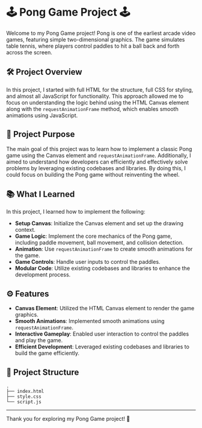 # 🕹️ Pong Game Project 🕹️

Welcome to my Pong Game project! Pong is one of the earliest arcade video games, featuring simple two-dimensional graphics. The game simulates table tennis, where players control paddles to hit a ball back and forth across the screen.

## 🛠️ Project Overview

In this project, I started with full HTML for the structure, full CSS for styling, and almost all JavaScript for functionality. This approach allowed me to focus on understanding the logic behind using the HTML Canvas element along with the `requestAnimationFrame` method, which enables smooth animations using JavaScript.

## 🎯 Project Purpose

The main goal of this project was to learn how to implement a classic Pong game using the Canvas element and `requestAnimationFrame`. Additionally, I aimed to understand how developers can efficiently and effectively solve problems by leveraging existing codebases and libraries. By doing this, I could focus on building the Pong game without reinventing the wheel.

## 📚 What I Learned

In this project, I learned how to implement the following:

- **Setup Canvas**: Initialize the Canvas element and set up the drawing context.
- **Game Logic**: Implement the core mechanics of the Pong game, including paddle movement, ball movement, and collision detection.
- **Animation**: Use `requestAnimationFrame` to create smooth animations for the game.
- **Game Controls**: Handle user inputs to control the paddles.
- **Modular Code**: Utilize existing codebases and libraries to enhance the development process.

## ⚙️ Features

- **Canvas Element**: Utilized the HTML Canvas element to render the game graphics.
- **Smooth Animations**: Implemented smooth animations using `requestAnimationFrame`.
- **Interactive Gameplay**: Enabled user interaction to control the paddles and play the game.
- **Efficient Development**: Leveraged existing codebases and libraries to build the game efficiently.

## 📂 Project Structure

```plaintext
.
├── index.html
├── style.css
└── script.js
```

---

Thank you for exploring my Pong Game project! 🚀

